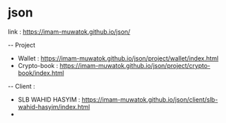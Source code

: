 # json

link : https://imam-muwatok.github.io/json/

-- Project
- Wallet : https://imam-muwatok.github.io/json/project/wallet/index.html
- Crypto-book : https://imam-muwatok.github.io/json/project/crypto-book/index.html

-- Client :
- SLB WAHID HASYIM : https://imam-muwatok.github.io/json/client/slb-wahid-hasyim/index.html
- 
